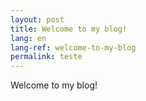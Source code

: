 ```yaml
---
layout: post
title: Welcome to my blog!
lang: en
lang-ref: welcome-to-my-blog
permalink: teste
---
```


Welcome to my blog!